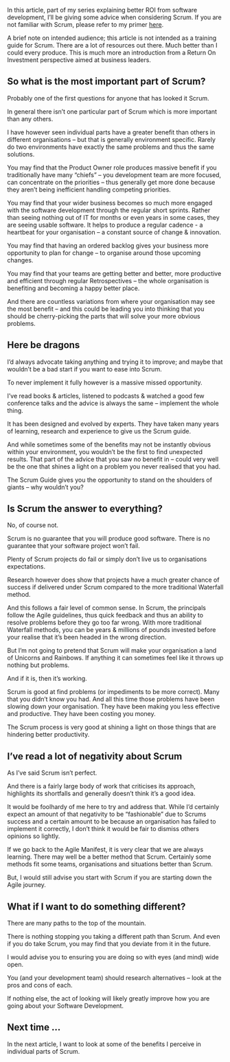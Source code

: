 In this article, part of my series explaining better ROI from software development, I’ll be giving some advice when considering Scrum. If you are not familiar with Scrum, please refer to my primer [here](/blog/roi-of-scrum-part-1-primer).

A brief note on intended audience; this article is not intended as a training guide for Scrum. There are a lot of resources out there. Much better than I could every produce. This is much more an introduction from a Return On Investment perspective aimed at business leaders.

## So what is the most important part of Scrum?

Probably one of the first questions for anyone that has looked it Scrum.

In general there isn’t one particular part of Scrum which is more important than any others.

I have however seen individual parts have a greater benefit than others in different organisations – but that is generally environment specific. Rarely do two environments have exactly the same problems and thus the same solutions.

You may find that the Product Owner role produces massive benefit if you traditionally have many “chiefs” – you development team are more focused, can concentrate on the priorities – thus generally get more done because they aren’t being inefficient handling competing priorities.

You may find that your wider business becomes so much more engaged with the software development through the regular short sprints. Rather than seeing nothing out of IT for months or even years in some cases, they are seeing usable software. It helps to produce a regular cadence - a heartbeat for your organisation – a constant source of change & innovation.

You may find that having an ordered backlog gives your business more opportunity to plan for change – to organise around those upcoming changes.

You may find that your teams are getting better and better, more productive and efficient through regular Retrospectives – the whole organisation is benefiting and becoming a happy better place. 

And there are countless variations from where your organisation may see the most benefit – and this could be leading you into thinking that you should be cherry-picking the parts that will solve your more obvious problems.

## Here be dragons

I’d always advocate taking anything and trying it to improve; and maybe that wouldn’t be a bad start if you want to ease into Scrum. 

To never implement it fully however is a massive missed opportunity.

I’ve read books & articles, listened to podcasts & watched a good few conference talks and the advice is always the same – implement the whole thing.

It has been designed and evolved by experts. They have taken many years of learning, research and experience to give us the Scrum guide. 

And while sometimes some of the benefits may not be instantly obvious within your environment, you wouldn’t be the first to find unexpected results. That part of the advice that you saw no benefit in – could very well be the one that shines a light on a problem you never realised that you had.

The Scrum Guide gives you the opportunity to stand on the shoulders of giants – why wouldn’t you?

## Is Scrum the answer to everything?

No, of course not.

Scrum is no guarantee that you will produce good software. There is no guarantee that your software project won’t fail.

Plenty of Scrum projects do fail or simply don’t live us to organisations expectations.

Research however does show that projects have a much greater chance of success if delivered under Scrum compared to the more traditional Waterfall method.

And this follows a fair level of common sense. In Scrum, the principals follow the Agile guidelines, thus quick feedback and thus an ability to resolve problems before they go too far wrong. With more traditional Waterfall methods, you can be years & millions of pounds invested before your realise that it’s been headed in the wrong direction.

But I’m not going to pretend that Scrum will make your organisation a land of Unicorns and Rainbows. If anything it can sometimes feel like it throws up nothing but problems.

And if it is, then it’s working.

Scrum is good at find problems (or impediments to be more correct). Many that you didn’t know you had. And all this time those problems have been slowing down your organisation. They have been making you less effective and productive. They have been costing you money.

The Scrum process is very good at shining a light on those things that are hindering better productivity.

## I’ve read a lot of negativity about Scrum

As I’ve said Scrum isn’t perfect.

And there is a fairly large body of work that criticises its approach, highlights its shortfalls and generally doesn’t think it’s a good idea.

It would be foolhardy of me here to try and address that. While I’d certainly expect an amount of that negativity to be “fashionable” due to Scrums success and a certain amount to be because an organisation has failed to implement it correctly, I don’t think it would be fair to dismiss others opinions so lightly.

If we go back to the Agile Manifest, it is very clear that we are always learning. There may well be a better method that Scrum. Certainly some methods fit some teams, organisations and situations better than Scrum.

But, I would still advise you start with Scrum if you are starting down the Agile journey. 

## What if I want to do something different?

There are many paths to the top of the mountain.

There is nothing stopping you taking a different path than Scrum. And even if you do take Scrum, you may find that you deviate from it in the future.

I would advise you to ensuring you are doing so with eyes (and mind) wide open.

You (and your development team) should research alternatives – look at the pros and cons of each.

If nothing else, the act of looking will likely greatly improve how you are going about your Software Development.

## Next time …

In the next article, I want to look at some of the benefits I perceive in individual parts of Scrum.